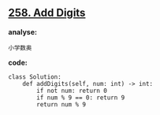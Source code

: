 ## [258. Add Digits](https://leetcode-cn.com/problems/add-digits/)

**analyse:**

```
小学数奥
```

**code:**

```python3
class Solution:
    def addDigits(self, num: int) -> int:
        if not num: return 0
        if num % 9 == 0: return 9
        return num % 9
```

